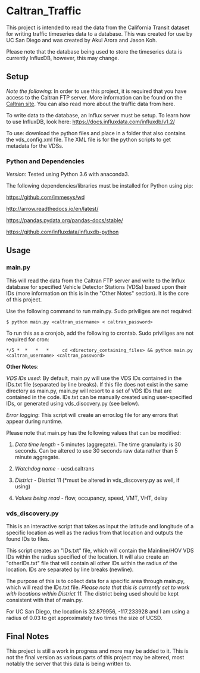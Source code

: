 # Caltran_Traffic

This project is intended to read the data from the California Transit dataset for writing traffic timeseries data to a database. This was created for use by UC San Diego and was created by Akul Arora and Jason Koh.

Please note that the database being used to store the timeseries data is currently InfluxDB, however, this may change. 

## Setup

_Note the following_: In order to use this project, it is required that you have access to the Caltran FTP server.
More information can be found on the [Caltran site](pems.dot.ca.gov). You can also read more about the traffic data from here.

To write data to the database, an Influx server must be setup. 
To learn how to use InfluxDB, look here: https://docs.influxdata.com/influxdb/v1.2/

To use: download the python files and place in a folder that also contains the vds_config.xml file. The XML file is for the python scripts to get metadata for the VDSs.

### Python and Dependencies
_Version_: Tested using Python 3.6 with anaconda3.

The following dependencies/libraries must be installed for Python using pip:

https://github.com/immesys/wd

http://arrow.readthedocs.io/en/latest/

https://pandas.pydata.org/pandas-docs/stable/

https://github.com/influxdata/influxdb-python

## Usage

### main.py

This will read the data from the Caltran FTP server and write to the Influx database for specified Vehicle Detector Stations (VDSs) based upon their IDs (more information on this is in the "Other Notes" section). It is the core of this project.

Use the following command to run main.py. Sudo priviliges are not required:
```
$ python main.py <caltran_username> < caltran_password>
```

To run this as a cronjob, add the following to crontab. Sudo priviliges are not required for cron:
```
*/5 *  *   *   *     cd <directory_containing_files> && python main.py <caltran_username> <caltran_password>
```

__Other Notes__:

_VDS IDs used_: By default, main.py will use the VDS IDs contained in the IDs.txt file (separated by line breaks). If this file does not exist in the same directory as main.py, main.py will resort to a set of VDS IDs that are contained in the code. IDs.txt can be manually created using user-specified IDs, or generated using vds_discovery.py (see below).

_Error logging_: This script will create an error.log file for any errors that appear during runtime. 

Please note that main.py has the following values that can be modified:

1. _Data time length_ - 5 minutes (aggregate). The time granularity is 30 seconds. Can be altered to use 30 seconds raw data rather than 5 minute aggregate.

3. _Watchdog name_ - ucsd.caltrans

4. _District_ - District 11 (\*must be altered in vds_discovery.py as well, if using)

5. _Values being read_ - flow, occupancy, speed, VMT, VHT, delay

### vds_discovery.py

This is an interactive script that takes as input the latitude and longitude of a specific location as well as the radius from that location and outputs the found IDs to files.

This script creates an "IDs.txt" file, which will contain the Mainline/HOV VDS IDs within the radius specified of the location. It will also create an "otherIDs.txt" file that will contain all other IDs within the radius of the location. IDs are separated by line breaks (newline).

The purpose of this is to collect data for a specific area through main.py, which will read the IDs.txt file. _Please note that this is currently set to work with locations within District 11._ The district being used should be kept consistent with that of main.py.

For UC San Diego, the location is 32.879956, -117.233928 and I am using a radius of 0.03 to get approximately two times the size of UCSD.

## Final Notes

This project is still a work in progress and more may be added to it. This is not the final version as various parts of this project may be altered, most notably the server that this data is being written to.
